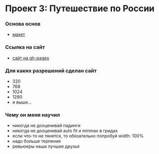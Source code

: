 # Проект 3: Путешествие по России

### Основа основ
* [макет](https://www.figma.com/file/OyRWEjU6wBwRe1hapzQoLx/Sprint-3%3A-Russia-%2F-desktop-%2B-mobile?node-id=28503%3A0)


### Ссылка на сайт
* [сайт на gh-pages](https://deniskozhevnikov.github.io/russian-travel/index.html)


### Для каких разрешений сделан сайт
* 320
* 768
* 1024
* 1280
* и выше...

### Чему он меня научил
* никогда не дооценивай падинги
* никогда не дооценивай auto fit и minmax в гридах
* если что-то не тянется, то обязательно попробуй width: 100%
* надо больше терпения
* ревьюеры наши лучшие друзья

